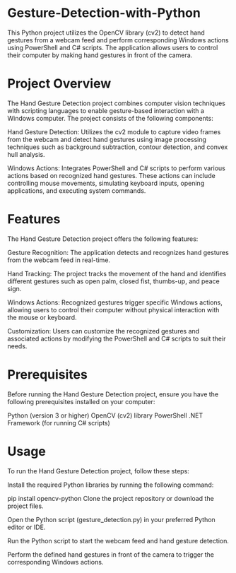# Gesture-Detection-with-Python
This Python project utilizes the OpenCV library (cv2) to detect hand gestures from a webcam feed and perform corresponding Windows actions using PowerShell and C# scripts. The application allows users to control their computer by making hand gestures in front of the camera.

# Project Overview
The Hand Gesture Detection project combines computer vision techniques with scripting languages to enable gesture-based interaction with a Windows computer. The project consists of the following components:

Hand Gesture Detection: Utilizes the cv2 module to capture video frames from the webcam and detect hand gestures using image processing techniques such as background subtraction, contour detection, and convex hull analysis.

Windows Actions: Integrates PowerShell and C# scripts to perform various actions based on recognized hand gestures. These actions can include controlling mouse movements, simulating keyboard inputs, opening applications, and executing system commands.

# Features
The Hand Gesture Detection project offers the following features:

Gesture Recognition: The application detects and recognizes hand gestures from the webcam feed in real-time.

Hand Tracking: The project tracks the movement of the hand and identifies different gestures such as open palm, closed fist, thumbs-up, and peace sign.

Windows Actions: Recognized gestures trigger specific Windows actions, allowing users to control their computer without physical interaction with the mouse or keyboard.

Customization: Users can customize the recognized gestures and associated actions by modifying the PowerShell and C# scripts to suit their needs.

# Prerequisites
Before running the Hand Gesture Detection project, ensure you have the following prerequisites installed on your computer:

Python (version 3 or higher)
OpenCV (cv2) library
PowerShell
.NET Framework (for running C# scripts)
# Usage
To run the Hand Gesture Detection project, follow these steps:

Install the required Python libraries by running the following command:


pip install opencv-python
Clone the project repository or download the project files.

Open the Python script (gesture_detection.py) in your preferred Python editor or IDE.

Run the Python script to start the webcam feed and hand gesture detection.

Perform the defined hand gestures in front of the camera to trigger the corresponding Windows actions.
